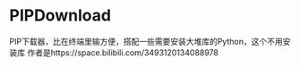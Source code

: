 # PIPDownload
PIP下载器，比在终端里输方便，搭配一些需要安装大堆库的Python，这个不用安装库
作者是https://space.bilibili.com/3493120134088978
